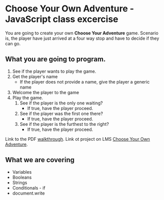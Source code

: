# Choose Your Own Adventure - JavaScript class excercise

You are going to create your own **Choose Your Adventure** game. Scenario is, the player have just arrived at a four way stop and have to decide if they can go.

## What you are going to program.
1. See if the player wants to play the game.
2. Get the player's name
    * If the player does not provide a name, give the player a generic name
3. Welcome the player to the game
4. Play the game.
    1. See if the player is the only one waiting?
        * If true, have the player proceed.
    2. See if the player was the first one there?
        * If true, have the player proceed.
    3. See if the player is the furthest to the right?
        * If true, have the player proceed.
        
Link to the PDF [walkthrough](http://www.johan-martin.com/lms/mod/resource/view.php?id=123). 
Link ot project on LMS [Choose Your Own Adventure](http://www.johan-martin.com/lms/mod/page/view.php?id=130).

## What we are covering
* Variables
* Booleans
* Strings
* Conditionals - if
* document.write